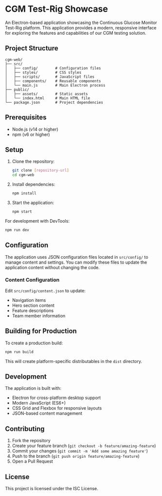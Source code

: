 # CGM Test-Rig Showcase

An Electron-based application showcasing the Continuous Glucose Monitor Test-Rig platform. This application provides a modern, responsive interface for exploring the features and capabilities of our CGM testing solution.

## Project Structure

```
cgm-web/
├── src/
│   ├── config/        # Configuration files
│   ├── styles/        # CSS styles
│   ├── scripts/       # JavaScript files
│   ├── components/    # Reusable components
│   └── main.js        # Main Electron process
├── public/
│   ├── assets/        # Static assets
│   └── index.html     # Main HTML file
└── package.json       # Project dependencies
```

## Prerequisites

- Node.js (v14 or higher)
- npm (v6 or higher)

## Setup

1. Clone the repository:
   ```bash
   git clone [repository-url]
   cd cgm-web
   ```

2. Install dependencies:
   ```bash
   npm install
   ```

3. Start the application:
   ```bash
   npm start
   ```

For development with DevTools:
```bash
npm run dev
```

## Configuration

The application uses JSON configuration files located in `src/config/` to manage content and settings. You can modify these files to update the application content without changing the code.

### Content Configuration

Edit `src/config/content.json` to update:
- Navigation items
- Hero section content
- Feature descriptions
- Team member information

## Building for Production

To create a production build:
```bash
npm run build
```

This will create platform-specific distributables in the `dist` directory.

## Development

The application is built with:
- Electron for cross-platform desktop support
- Modern JavaScript (ES6+)
- CSS Grid and Flexbox for responsive layouts
- JSON-based content management

## Contributing

1. Fork the repository
2. Create your feature branch (`git checkout -b feature/amazing-feature`)
3. Commit your changes (`git commit -m 'Add some amazing feature'`)
4. Push to the branch (`git push origin feature/amazing-feature`)
5. Open a Pull Request

## License

This project is licensed under the ISC License. 
